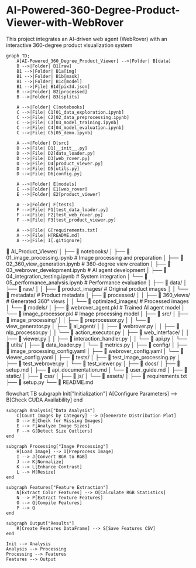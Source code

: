 # AI-Powered-360-Degree-Product-Viewer-with-WebRover
This project integrates an AI-driven web agent (WebRover) with an interactive 360-degree product visualization system
```mermaid
graph TD;
    A[AI-Powered_360_Degree_Product_Viewer] -->|Folder| B[data]
    B -->|Folder| B1[raw]
    B1 -->|Folder| B1a[img]
    B1 -->|Folder| B1b[mask]
    B1 -->|Folder| B1c[model]
    B1 -->|File| B1d[pix3d.json]
    B -->|Folder| B2[processed]
    B -->|Folder| B3[splits]

    A -->|Folder| C[notebooks]
    C -->|File| C1[01_data_exploration.ipynb]
    C -->|File| C2[02_data_preprocessing.ipynb]
    C -->|File| C3[03_model_training.ipynb]
    C -->|File| C4[04_model_evaluation.ipynb]
    C -->|File| C5[05_demo.ipynb]

    A -->|Folder| D[src]
    D -->|File| D1[__init__.py]
    D -->|File| D2[data_loader.py]
    D -->|File| D3[web_rover.py]
    D -->|File| D4[product_viewer.py]
    D -->|File| D5[utils.py]
    D -->|File| D6[config.py]

    A -->|Folder| E[models]
    E -->|Folder| E1[web_rover]
    E -->|Folder| E2[product_viewer]

    A -->|Folder| F[tests]
    F -->|File| F1[test_data_loader.py]
    F -->|File| F2[test_web_rover.py]
    F -->|File| F3[test_product_viewer.py]

    A -->|File| G[requirements.txt]
    A -->|File| H[README.md]
    A -->|File| I[.gitignore]
```


📁 AI_Product_Viewer/
│
├── 📁 notebooks/
│   ├── 📓 01_image_processing.ipynb         # Image processing and preparation
│   ├── 📓 02_360_view_generation.ipynb      # 360-degree view creation
│   ├── 📓 03_webrover_development.ipynb     # AI agent development
│   ├── 📓 04_integration_testing.ipynb      # System integration
│   └── 📓 05_performance_analysis.ipynb     # Performance evaluation
│
├── 📁 data/
│   ├── 📁 raw/
│   │   ├── 📁 product_images/              # Original product images
│   │   └── 📁 metadata/                    # Product metadata
│   ├── 📁 processed/
│   │   ├── 📁 360_views/                   # Generated 360° views
│   │   └── 📁 optimized_images/            # Processed images
│   └── 📁 models/
│       ├── 📄 webrover_agent.pkl           # Trained AI agent model
│       └── 📄 image_processor.pkl          # Image processing model
│
├── 📁 src/
│   ├── 📁 image_processing/
│   │   ├── 📄 preprocessor.py
│   │   └── 📄 view_generator.py
│   ├── 📁 ai_agent/
│   │   ├── 📄 webrover.py
│   │   ├── 📄 nlp_processor.py
│   │   └── 📄 action_executor.py
│   ├── 📁 web_interface/
│   │   ├── 📄 viewer.py
│   │   ├── 📄 interaction_handler.py
│   │   └── 📄 api.py
│   └── 📁 utils/
│       ├── 📄 data_loader.py
│       └── 📄 metrics.py
│
├── 📁 config/
│   ├── 📄 image_processing_config.yaml
│   ├── 📄 webrover_config.yaml
│   └── 📄 viewer_config.yaml
│
├── 📁 tests/
│   ├── 📄 test_image_processing.py
│   ├── 📄 test_webrover.py
│   └── 📄 test_viewer.py
│
├── 📁 docs/
│   ├── 📄 setup.md
│   ├── 📄 api_documentation.md
│   └── 📄 user_guide.md
│
├── 📁 static/
│   ├── 📁 css/
│   ├── 📁 js/
│   └── 📁 assets/
│
├── 📄 requirements.txt
├── 📄 setup.py
└── 📄 README.md

flowchart TB
    subgraph Init["Initialization"]
        A[Configure Parameters] --> B[Check CUDA Availability]
    end

    subgraph Analysis["Data Analysis"]
        C[Count Images by Category] --> D[Generate Distribution Plot]
        D --> E[Check for Missing Images]
        E --> F[Analyze Image Sizes]
        F --> G[Detect Size Outliers]
    end

    subgraph Processing["Image Processing"]
        H[Load Image] --> I[Preprocess Image]
        I --> J[Convert BGR to RGB]
        J --> K[Normalize]
        K --> L[Enhance Contrast]
        L --> M[Resize]
    end

    subgraph Features["Feature Extraction"]
        N[Extract Color Features] --> O[Calculate RGB Statistics]
        N --> P[Extract Texture Features]
        O --> Q[Compile Features]
        P --> Q
    end

    subgraph Output["Results"]
        R[Create Features DataFrame] --> S[Save Features CSV]
    end

    Init --> Analysis
    Analysis --> Processing
    Processing --> Features
    Features --> Output
    